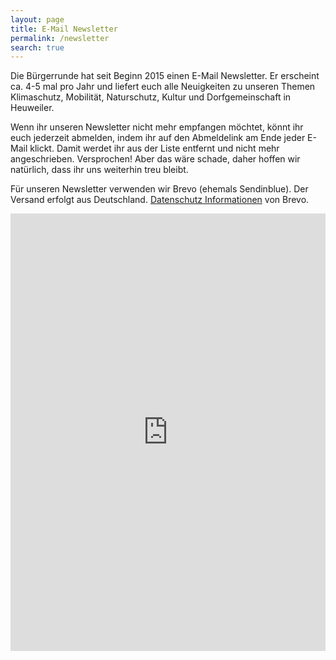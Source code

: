 ```yaml
---
layout: page
title: E-Mail Newsletter
permalink: /newsletter
search: true
---
```


Die Bürgerrunde hat seit Beginn 2015 einen E-Mail Newsletter. Er erscheint ca. 4-5 mal pro Jahr und liefert euch alle Neuigkeiten zu unseren Themen Klimaschutz, Mobilität, Naturschutz, Kultur und Dorfgemeinschaft in Heuweiler.

Wenn ihr unseren Newsletter nicht mehr empfangen möchtet, könnt ihr euch jederzeit abmelden, indem ihr auf den Abmeldelink am Ende jeder E-Mail klickt. Damit werdet ihr aus der Liste entfernt und nicht mehr angeschrieben. Versprochen! Aber das wäre schade, daher hoffen wir natürlich, dass ihr uns weiterhin treu bleibt.

Für unseren Newsletter verwenden wir Brevo (ehemals Sendinblue). Der Versand erfolgt aus Deutschland. [Datenschutz Informationen](https://www.brevo.com/de/datenschutz-uebersicht/) von Brevo.

<iframe width="540" height="700" src="https://10b0f4d9.sibforms.com/serve/MUIEAPkPRl6GxpelEbblZikCGviHh0gt378CX-V2vMfaaDDM4IMjekxiTSfeFtpKwLiq9AJT9YzGNDe_bMEYVjW80aPIEs5hzOpFKy4twaqIcCooewhh7apWPIhZznm563vJuq2r_6_W6fNqsjq1HOc-VYWCzK_RjkU6RaA-dpKMUJl_TY-zzvv8bmJdTNjRixvqvSxZsYrW0IdF" frameborder="0" scrolling="auto" allowfullscreen style="display: block;margin-left: auto;margin-right: auto;max-width: 100%;"></iframe>
